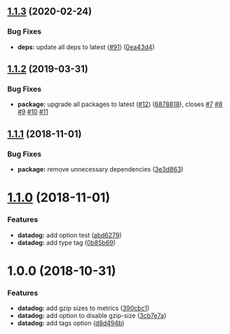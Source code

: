## [1.1.3](https://github.com/brandondoran/stats-reporter-webpack-plugin/compare/v1.1.2...v1.1.3) (2020-02-24)


### Bug Fixes

* **deps:** update all deps to latest ([#91](https://github.com/brandondoran/stats-reporter-webpack-plugin/issues/91)) ([0ea43d4](https://github.com/brandondoran/stats-reporter-webpack-plugin/commit/0ea43d4075f3d29903634c6affde4c6e27c84657))

## [1.1.2](https://github.com/brandondoran/stats-reporter-webpack-plugin/compare/v1.1.1...v1.1.2) (2019-03-31)


### Bug Fixes

* **package:** upgrade all packages to latest ([#12](https://github.com/brandondoran/stats-reporter-webpack-plugin/issues/12)) ([6878818](https://github.com/brandondoran/stats-reporter-webpack-plugin/commit/6878818)), closes [#7](https://github.com/brandondoran/stats-reporter-webpack-plugin/issues/7) [#8](https://github.com/brandondoran/stats-reporter-webpack-plugin/issues/8) [#9](https://github.com/brandondoran/stats-reporter-webpack-plugin/issues/9) [#10](https://github.com/brandondoran/stats-reporter-webpack-plugin/issues/10) [#11](https://github.com/brandondoran/stats-reporter-webpack-plugin/issues/11)

## [1.1.1](https://github.com/brandondoran/stats-reporter-webpack-plugin/compare/v1.1.0...v1.1.1) (2018-11-01)


### Bug Fixes

* **package:** remove unnecessary dependencies ([3e3d863](https://github.com/brandondoran/stats-reporter-webpack-plugin/commit/3e3d863))

# [1.1.0](https://github.com/brandondoran/stats-reporter-webpack-plugin/compare/v1.0.0...v1.1.0) (2018-11-01)


### Features

* **datadog:** add option test ([abd6279](https://github.com/brandondoran/stats-reporter-webpack-plugin/commit/abd6279))
* **datadog:** add type tag ([0b85b69](https://github.com/brandondoran/stats-reporter-webpack-plugin/commit/0b85b69))

# 1.0.0 (2018-10-31)


### Features

* **datadog:** add gzip sizes to metrics ([390cbc1](https://github.com/brandondoran/stats-reporter-webpack-plugin/commit/390cbc1))
* **datadog:** add option to disable gzip-size ([3cb7e7a](https://github.com/brandondoran/stats-reporter-webpack-plugin/commit/3cb7e7a))
* **datadog:** add tags option ([d8d494b](https://github.com/brandondoran/stats-reporter-webpack-plugin/commit/d8d494b))
